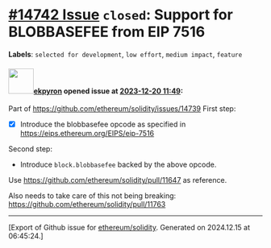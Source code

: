# [\#14742 Issue](https://github.com/ethereum/solidity/issues/14742) `closed`: Support for BLOBBASEFEE from EIP 7516
**Labels**: `selected for development`, `low effort`, `medium impact`, `feature`


#### <img src="https://avatars.githubusercontent.com/u/1347491?v=4" width="50">[ekpyron](https://github.com/ekpyron) opened issue at [2023-12-20 11:49](https://github.com/ethereum/solidity/issues/14742):

Part of https://github.com/ethereum/solidity/issues/14739
First step:

- [x] Introduce the blobbasefee opcode as specified in https://eips.ethereum.org/EIPS/eip-7516

Second step:

- Introduce ``block.blobbasefee`` backed by the above opcode.

Use https://github.com/ethereum/solidity/pull/11647 as reference.


Also needs to take care of this not being breaking: https://github.com/ethereum/solidity/pull/11763




-------------------------------------------------------------------------------



[Export of Github issue for [ethereum/solidity](https://github.com/ethereum/solidity). Generated on 2024.12.15 at 06:45:24.]
